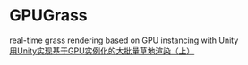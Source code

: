# GPUGrass
real-time grass rendering based on GPU instancing with Unity  
[用Unity实现基于GPU实例化的大批量草地渲染（上）](https://www.jianshu.com/p/001fd20270d7)
